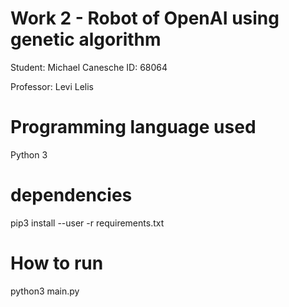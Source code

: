 # Work 2 - Robot of OpenAI using genetic algorithm

Student: Michael Canesche 
ID: 68064

Professor: Levi Lelis

# Programming language used

Python 3

# dependencies

pip3 install --user -r requirements.txt

# How to run

python3 main.py

